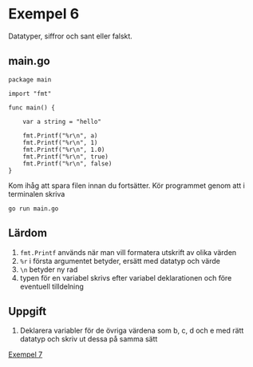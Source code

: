 # Exempel 6

Datatyper, siffror och sant eller falskt.

## main.go

	package main

	import "fmt"

	func main() {

	    var a string = "hello"

        fmt.Printf("%r\n", a)
        fmt.Printf("%r\n", 1)
        fmt.Printf("%r\n", 1.0)
        fmt.Printf("%r\n", true)
        fmt.Printf("%r\n", false)
	}

Kom ihåg att spara filen innan du fortsätter. Kör programmet genom att i terminalen skriva

	go run main.go

## Lärdom

1. `fmt.Printf` används när man vill formatera utskrift av olika värden
1. `%r` i första argumentet betyder, ersätt med datatyp och värde
1. `\n` betyder ny rad
1. typen för en variabel skrivs efter variabel deklarationen och före eventuell tilldelning


## Uppgift

1. Deklarera variabler för de övriga värdena som b, c, d och e med rätt datatyp och skriv ut dessa på samma sätt

[Exempel 7](../exempel7/README.md#exempel-7)
